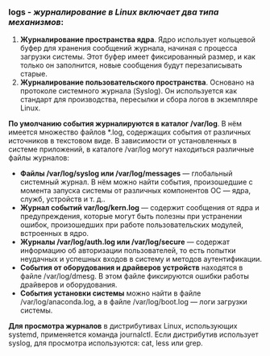 ### logs - _журналирование в Linux включает два типа механизмов_:

1. **Журналирование пространства ядра**. Ядро использует кольцевой буфер для хранения сообщений журнала, начиная с процесса загрузки системы. Этот буфер имеет фиксированный размер, и как только он заполнится, новые сообщения будут перезаписывать старые.
2. **Журналирование пользовательского пространства**. Основано на протоколе системного журнала (Syslog). Он используется как стандарт для производства, пересылки и сбора логов в экземпляре Linux. 

**По умолчанию события журналируются в каталог /var/log**. В нём имеется множество файлов *.log, содержащих события от различных источников в текстовом виде. В зависимости от установленных в системе приложений, в каталоге /var/log могут находиться различные файлы журналов:

* **Файлы /var/log/syslog или /var/log/messages** — глобальный системный журнал. В нём можно найти события, произошедшие с момента запуска системы от различных компонентов ОС — ядра, служб, устройств и т. д..
* **Журнал событий var/log/kern.log** — содержит сообщения от ядра и предупреждения, которые могут быть полезны при устранении ошибок, произошедших при работе пользовательских модулей, встроенных в ядро.
* **Журналы /var/log/auth.log или /var/log/secure** — содержат информацию об авторизации пользователей, то есть попытки неудачных и успешных входов в систему и методов аутентификации.
* **События от оборудования и драйверов устройств** находятся в файле /var/log/dmesg. В этом файле фиксируются ошибки работы драйверов и оборудования.
* **События установки системы** можно найти в файле /var/log/anaconda.log, а в файле /var/log/boot.log — логи загрузки системы. 

**Для просмотра журналов** в дистрибутивах Linux, использующих systemd, применяется команда journalctl. Если дистрибутив использует syslog, для просмотра используются: cat, less или grep. 